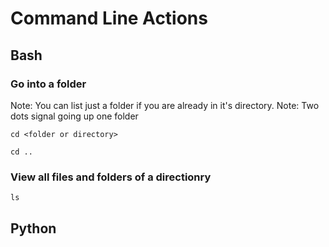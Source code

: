 # Command Line Actions

## Bash

### Go into a folder

Note: You can list just a folder if you are already in it's directory.
Note: Two dots signal going up one folder

```
cd <folder or directory>
```

```
cd ..
```

### View all files and folders of a directionry

```
ls
```

## Python
